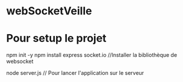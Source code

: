 ﻿# webSocketVeille

# Pour setup le projet 

npm init -y
npm install express socket.io  //Installer la bibliothèque de websocket

node server.js // Pour lancer l'application sur le serveur


